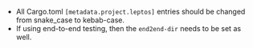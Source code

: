 - All Cargo.toml `[metadata.project.leptos]` entries should be changed from snake_case to kebab-case.
- If using end-to-end testing, then the `end2end-dir` needs to be set as well.
